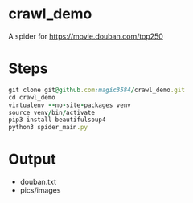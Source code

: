 # crawl_demo
A spider for https://movie.douban.com/top250

# Steps
``` ruby
git clone git@github.com:magic3584/crawl_demo.git
cd crawl_demo
virtualenv --no-site-packages venv
source venv/bin/activate
pip3 install beautifulsoup4
python3 spider_main.py
```
# Output
* douban.txt
* pics/images

